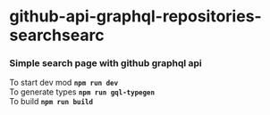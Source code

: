 # github-api-graphql-repositories-searchsearc
<p><h3>Simple search page with github graphql api</h3></p>
To start dev mod <strong><code>npm run dev</code></strong><br/>
To generate types <strong><code>npm run gql-typegen</code></strong><br/>
To build <strong><code>npm run build</code></strong>
